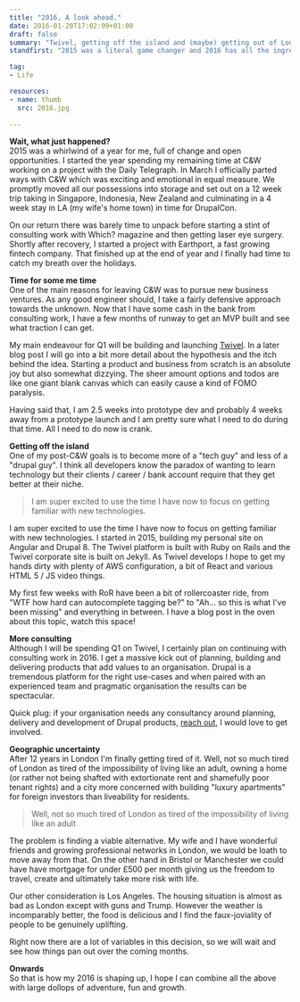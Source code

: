 ```yaml
---
title: "2016, A look ahead."
date: 2016-01-20T17:02:09+01:00
draft: false
summary: "Twivel, getting off the island and (maybe) getting out of London."
standfirst: "2015 was a literal game changer and 2016 has all the ingredients to be another awesome year, here is a glimpse of what is upcoming in the next ~8310 hours."

tag: 
- Life

resources:
- name: thumb
  src: 2016.jpg
  
---
```

**Wait, what just happened?**  
2015 was a whirlwind of a year for me, full of change and open opportunities. I started the year spending my remaining time at C&W working on a project with the Daily Telegraph. In March I officially parted ways with C&W which was exciting and emotional in equal measure. We promptly moved all our possessions into storage and set out on a 12 week trip taking in Singapore, Indonesia, New Zealand and culminating in a 4 week stay in LA (my wife's home town) in time for DrupalCon. 

On our return there was barely time to unpack before starting a stint of consulting work with Which? magazine and then getting laser eye surgery. Shortly after recovery, I started a project with Earthport, a fast growing fintech company. That finished up at the end of year and I finally had time to catch my breath over the holidays.

**Time for some me time**  
One of the main reasons for leaving C&W was to pursue new business ventures. As any good engineer should, I take a fairly defensive approach towards the unknown. Now that I have some cash in the bank from consulting work, I have a few months of runway to get an MVP built and see what traction I can get.

My main endeavour for Q1 will be building and launching [Twivel](https://twivel.tv). In a later blog post I will go into a bit more detail about the hypothesis and the itch behind the idea. Starting a product and business from scratch is an absolute joy but also somewhat dizzying. The sheer amount options and todos are like one giant blank canvas which can easily cause a kind of FOMO paralysis.

Having said that, I am 2.5 weeks into prototype dev and probably 4 weeks away from a prototype launch and I am pretty sure what I need to do during that time. All I need to do now is crank.

**Getting off the island**  
One of my post-C&W goals is to become more of a "tech guy" and less of a "drupal guy". I think all developers know the paradox of wanting to learn technology but their clients / career / bank account require that they get better at their niche.

> I am super excited to use the time I have now to focus on getting familiar with new technologies.

I am super excited to use the time I have now to focus on getting familiar with new technologies. I started in 2015, building my personal site on Angular and Drupal 8\. The Twivel platform is built with Ruby on Rails and the Twivel corporate site is built on Jekyll. As Twivel develops I hope to get my hands dirty with plenty of AWS configuration, a bit of React and various HTML 5 / JS video things.

My first few weeks with RoR have been a bit of rollercoaster ride, from "WTF how hard can autocomplete tagging be?" to "Ah... so this is what I've been missing" and everything in between. I have a blog post in the oven about this topic, watch this space!

**More consulting**  
Although I will be spending Q1 on Twivel, I certainly plan on continuing with consulting work in 2016\. I get a massive kick out of planning, building and delivering products that add values to an organisation. Drupal is a tremendous platform for the right use-cases and when paired with an experienced team and pragmatic organisation the results can be spectacular.

Quick plug: if your organisation needs any consultancy around planning, delivery and development of Drupal products, [reach out](mailto:neil@neilcameron.me), I would love to get involved.

**Geographic uncertainty**  
After 12 years in London I'm finally getting tired of it. Well, not so much tired of London as tired of the impossibility of living like an adult, owning a home (or rather not being shafted with extortionate rent and shamefully poor tenant rights) and a city more concerned with building "luxury apartments" for foreign investors than liveability for residents.

> Well, not so much tired of London as tired of the impossibility of living like an adult

The problem is finding a viable alternative. My wife and I have wonderful friends and growing professional networks in London, we would be loath to move away from that. On the other hand in Bristol or Manchester we could have have mortgage for under £500 per month giving us the freedom to travel, create and ultimately take more risk with life.

Our other consideration is Los Angeles. The housing situation is almost as bad as London except with guns and Trump. However the weather is incomparably better, the food is delicious and I find the faux-joviality of people to be genuinely uplifting.

Right now there are a lot of variables in this decision, so we will wait and see how things pan out over the coming months.

**Onwards**  
So that is how my 2016 is shaping up, I hope I can combine all the above with large dollops of adventure, fun and growth.